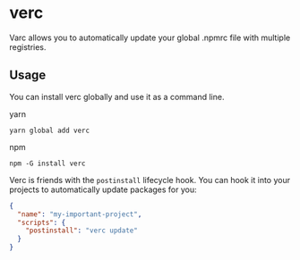 # verc
Varc allows you to automatically update your global .npmrc file with multiple registries.

## Usage
You can install verc globally and use it as a command line.

yarn
```
yarn global add verc
```

npm
```
npm -G install verc
```

Verc is friends with the `postinstall` lifecycle hook.
You can hook it into your projects to automatically update packages for you:

```json
{
  "name": "my-important-project",
  "scripts": {
    "postinstall": "verc update"
  }
}
```